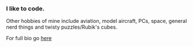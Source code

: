 ### I like to code.

Other hobbies of mine include aviation, model aircraft, PCs, space, general nerd things and twisty puzzles/Rubik's cubes.

For full bio go [here](https://github.com/ThatCoolCoder/ThatCoolCoder/blob/main/bio.md)
